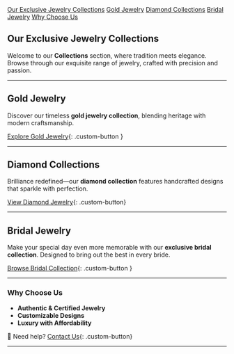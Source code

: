 

<div class="sidebar">
  <a href="#our-exclusive-jewelry-collections">Our Exclusive Jewelry Collections</a>
  <a href="#gold-jewelry">Gold Jewelry</a>
  <a href="#diamond-collections">Diamond Collections</a>
  <a href="#bridal-jewelry">Bridal Jewelry</a>
  <a href="#why-choose-us">Why Choose Us</a>
</div>

## **Our Exclusive Jewelry Collections**

Welcome to our **Collections** section, where tradition meets elegance. Browse through our exquisite range of jewelry, crafted with precision and passion.

---

## **Gold Jewelry**  

Discover our timeless **gold jewelry collection**, blending heritage with modern craftsmanship.  

[Explore Gold Jewelry](gold.md){: .custom-button  }


---

## **Diamond Collections**

Brilliance redefined—our **diamond collection** features handcrafted designs that sparkle with perfection.  

[View Diamond Jewelry](diamonds.md){: .custom-button}

---

## **Bridal Jewelry**


Make your special day even more memorable with our **exclusive bridal collection**. Designed to bring out the best in every bride.  

[Browse Bridal Collection](bridal.md){: .custom-button }

---

### **Why Choose Us**

- **Authentic & Certified Jewelry**  
- **Customizable Designs**  
- **Luxury with Affordability**  

💬 Need help?      [Contact Us](/about/contact/){: .custom-button}

---

<style>
.md-button {
    font-size: 1.1rem;
    padding: 10px 20px;
    border-radius: 8px;
}
.md-button--primary {
    background-color: #d4af37;  /* Gold color */
    color: white;
}
.md-button:hover {
    opacity: 0.8;
}
</style>
<style>
/* Slide and highlight heading on hover */
h1:hover,
h2:hover,
h3:hover,
h4:hover,
h5:hover,
h6:hover {
  transform: translateX(4px); /* Slide effect */
  
  transition: all 0.3s ease-in-out;
  cursor: pointer;
  padding-inline: 4px;
  border-radius: 4px;
}
</style>